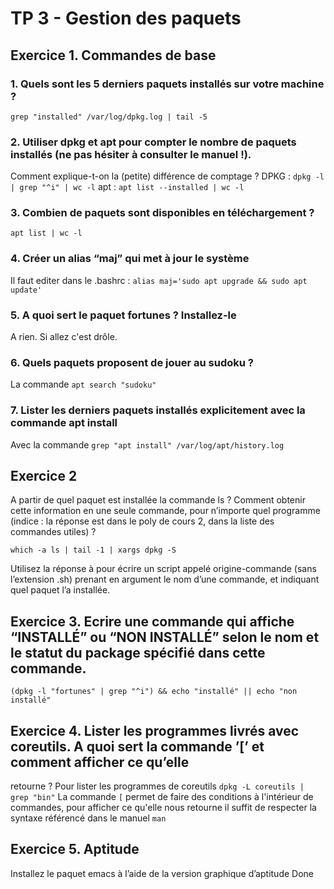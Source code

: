 # TP 3 - Gestion des paquets

## Exercice 1. Commandes de base

### 1. Quels sont les 5 derniers paquets installés sur votre machine ?
`grep "installed" /var/log/dpkg.log | tail -5`

### 2. Utiliser dpkg et apt pour compter le nombre de paquets installés (ne pas hésiter à consulter le manuel !).
Comment explique-t-on la (petite) différence de comptage ?
DPKG : `dpkg -l | grep "^i" | wc -l`
apt : `apt list --installed | wc -l`

### 3. Combien de paquets sont disponibles en téléchargement ?
`apt list | wc -l`

### 4. Créer un alias “maj” qui met à jour le système
Il faut editer dans le .bashrc : `alias maj='sudo apt upgrade && sudo apt update'`

### 5. A quoi sert le paquet fortunes ? Installez-le
A rien. Si allez c'est drôle.

### 6. Quels paquets proposent de jouer au sudoku ?
La commande `apt search "sudoku"`

### 7. Lister les derniers paquets installés explicitement avec la commande apt install
Avec la commande `grep "apt install" /var/log/apt/history.log`

## Exercice 2

A partir de quel paquet est installée la commande ls ? Comment obtenir cette information en une seule
commande, pour n’importe quel programme (indice : la réponse est dans le poly de cours 2, dans la liste des
commandes utiles) ? 

`which -a ls | tail -1 | xargs dpkg -S`

Utilisez la réponse à pour écrire un script appelé origine-commande (sans l’extension
.sh) prenant en argument le nom d’une commande, et indiquant quel paquet l’a installée.

## Exercice 3. Ecrire une commande qui affiche “INSTALLÉ” ou “NON INSTALLÉ” selon le nom et le statut du package spécifié dans cette commande.
`(dpkg -l "fortunes" | grep "^i") && echo "installé" || echo "non installé"`

## Exercice 4. Lister les programmes livrés avec coreutils. A quoi sert la commande ’[’ et comment afficher ce qu’elle
retourne ?
Pour lister les programmes de coreutils `dpkg -L coreutils | grep "bin"`
La commande `[` permet de faire des conditions à l'intérieur de commandes, pour afficher ce qu'elle nous retourne il suffit de respecter la syntaxe référencé dans le manuel `man`

## Exercice 5. Aptitude
Installez le paquet emacs à l’aide de la version graphique d’aptitude
Done
